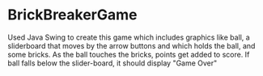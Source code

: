 # BrickBreakerGame
Used Java Swing to create this game which includes graphics like ball, a sliderboard that moves by the arrow buttons and which holds the ball, and some bricks. As the ball touches the bricks, points get added to score. If ball falls below the slider-board, it should display "Game Over"
